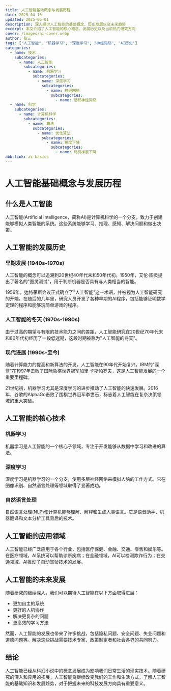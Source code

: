 ```yaml
---
title: 人工智能基础概念与发展历程
date: 2025-04-15
updated: 2025-05-01
description: 深入探讨人工智能的基础概念、历史发展以及未来趋势
excerpt: 本文介绍了人工智能的核心概念、发展历史以及当前热门研究方向
cover: /images/ai-cover.webp
author: 张三
tags: ["人工智能", "机器学习", "深度学习", "神经网络", "AI历史"]
categories:
  - name: 技术
    subcategories:
      - name: 人工智能
        subcategories:
          - name: 机器学习
            subcategories:
              - name: 深度学习
                subcategories:
                  - name: 神经网络
                    subcategories:
                      - name: 卷积神经网络
  - name: 科学
    subcategories:
      - name: 计算机科学
        subcategories:
          - name: 算法
            subcategories:
              - name: 优化算法
                subcategories:
                  - name: 梯度下降
                    subcategories:
                      - name: 随机梯度下降
abbrlink: ai-basics
---
```


# 人工智能基础概念与发展历程

## 什么是人工智能

人工智能(Artificial Intelligence，简称AI)是计算机科学的一个分支，致力于创建能够模拟人类智能的系统。这些系统能够学习、推理、感知、解决问题和做出决策。

## 人工智能的发展历史

### 早期发展 (1940s-1970s)

人工智能的概念可以追溯到20世纪40年代末和50年代初。1950年，艾伦·图灵提出了著名的"图灵测试"，用于判断机器是否具有与人类相当的智能。

1956年，达特茅斯会议正式确立了"人工智能"这一术语，并被视为人工智能研究的开端。在随后的几年里，研究人员开发了各种早期的AI程序，包括能够证明数学定理的程序和能够玩简单游戏的程序。

### 人工智能的冬天 (1970s-1980s)

由于过高的期望与有限的技术能力之间的差距，人工智能研究在20世纪70年代末和80年代初经历了一段低迷期，这段时期被称为"人工智能的冬天"。

### 现代进展 (1990s-至今)

随着计算能力的提高和新算法的开发，人工智能在90年代开始复兴。IBM的"深蓝"在1997年击败了国际象棋世界冠军加里·卡斯帕罗夫，这是人工智能发展的一个重要里程碑。

21世纪初，机器学习尤其是深度学习的进步推动了人工智能的快速发展。2016年，谷歌的AlphaGo击败了围棋世界冠军李世石，标志着人工智能在复杂决策领域的重大突破。

## 人工智能的核心技术

### 机器学习

机器学习是人工智能的一个核心子领域，专注于开发能够从数据中学习和改进的算法。

### 深度学习

深度学习是机器学习的一个分支，使用多层神经网络来模拟人脑的工作方式。它在图像识别、自然语言处理等领域取得了显著成功。

### 自然语言处理

自然语言处理(NLP)使计算机能够理解、解释和生成人类语言。它是语音助手、机器翻译和文本分析工具背后的技术。

## 人工智能的应用领域

人工智能已经广泛应用于各个行业，包括医疗保健、金融、交通、零售和娱乐等。在医疗领域，AI系统可以帮助诊断疾病；在金融领域，AI可以检测欺诈行为；在交通领域，AI推动了自动驾驶技术的发展。

## 人工智能的未来发展

随着研究的继续深入，我们可以期待人工智能在以下方面取得进展：
- 更加自主的系统
- 更好的人机协作
- 解决更复杂的问题
- 更高效的学习方法

然而，人工智能的发展也带来了许多挑战，包括隐私问题、安全问题、失业问题和道德问题等。解决这些挑战需要技术专家、政策制定者和社会各界的共同努力。

## 结论

人工智能已经从科幻小说中的概念发展成为影响我们日常生活的现实技术。随着研究的深入和应用的拓展，人工智能将继续改变我们的工作和生活方式。了解人工智能的基础知识和发展趋势，对于把握未来的科技发展方向具有重要意义。
